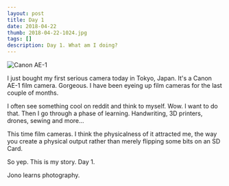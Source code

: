 ```yaml
---
layout: post
title: Day 1
date: 2018-04-22
thumb: 2018-04-22-1024.jpg
tags: []
description: Day 1. What am I doing?
---
```


![Canon AE-1](/public/images/2018-04-22-1024.jpg)

I just bought my first serious camera today in Tokyo, Japan. It's a Canon AE-1 film camera. Gorgeous. I have been eyeing up film cameras for the last couple of months.

I often see something cool on reddit and think to myself. Wow. I want to do that. Then I go through a phase of learning. Handwriting, 3D printers, drones, sewing and more...

This time film cameras. I think the physicalness of it attracted me, the way you create a physical output rather than merely flipping some bits on an SD Card.

So yep. This is my story. Day 1.

Jono learns photography.